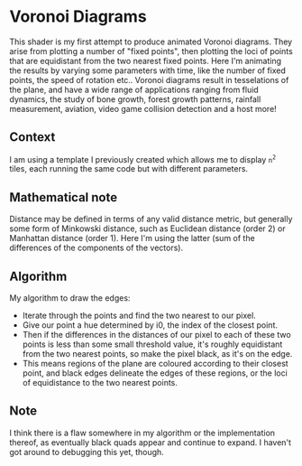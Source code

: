 # Voronoi Diagrams

This shader is my first attempt to produce animated Voronoi diagrams. They arise from plotting a number of "fixed points", then plotting the loci of points that are equidistant from the two nearest fixed points. Here I'm animating the results by varying some parameters with time, like the number of fixed points, the speed of rotation etc.. Voronoi diagrams result in tesselations of the plane, and have a wide range of applications ranging from fluid dynamics, the study of bone growth, forest growth patterns, rainfall measurement, aviation, video game collision detection and a host more!

## Context

I am using a template I previously created which allows me to display `n`<sup>`2`</sup> tiles, each running the same code but with different parameters.

## Mathematical note

Distance may be defined in terms of any valid distance metric, but generally some form of Minkowski distance, such as Euclidean distance (order 2) or Manhattan distance (order 1). Here I'm using the latter (sum of the differences of the components of the vectors). 

## Algorithm

My algorithm to draw the edges:

* Iterate through the points and find the two nearest to our pixel.
* Give our point a hue determined by i0, the index of the 
closest point.
* Then if the differences in the distances of our pixel to each of
these two points is less than some small threshold value, 
it's roughly equidistant from the two nearest points, so 
make the pixel black, as it's on the edge.
* This means regions of the plane are coloured according to their closest point, and black edges delineate the edges of these regions, or the loci of equidistance to the two nearest points.

## Note

I think there is a flaw somewhere in my algorithm or the implementation thereof, as eventually black quads appear and continue to expand.  I haven't got around to debugging this yet, though.


